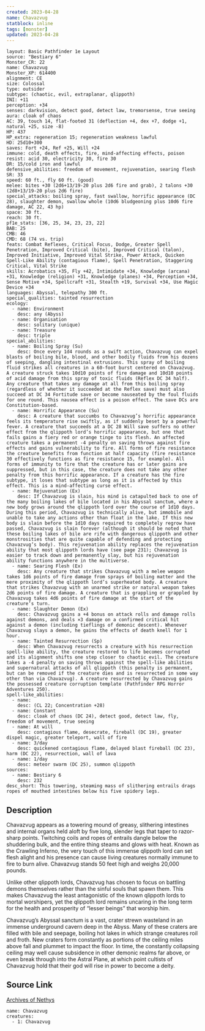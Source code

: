 ```yaml
---
created: 2023-04-28
name: Chavazvug
statblock: inline
tags: [monster]
updated: 2023-04-28
---
```

```statblock
layout: Basic Pathfinder 1e Layout
source: "Bestiary 6"
Monster_CR: 22
name: Chavazvug
Monster_XP: 614400
alignment: CE
size: Colossal
type: outsider
subtype: (chaotic, evil, extraplanar, qlippoth)
INI: +11
perception: +34
senses: darkvision, detect good, detect law, tremorsense, true seeing
aura: cloak of chaos
AC: 39, touch 14, flat-footed 31 (deflection +4, dex +7, dodge +1, natural +25, size -8)
HP: 437
HP_extra: regeneration 15; regeneration weakness lawful
HD: 25d10+300
saves: Fort +24, Ref +25, Will +24
immune: cold, death effects, fire, mind-affecting effects, poison
resist: acid 30, electricity 30, fire 30
DR: 15/cold iron and lawful
defensive_abilities: freedom of movement, rejuvenation, searing flesh
SR: 33
speed: 60 ft., fly 60 ft. (good)
melee: bites +30 (2d6+13/19-20 plus 2d6 fire and grab), 2 talons +30 (2d8+13/19-20 plus 2d6 fire)
special_attacks: boiling spray, fast swallow, horrific appearance (DC 28), slaughter demon, swallow whole (10d6 bludgeoning plus 10d6 fire damage, AC 22, 43 hp)
space: 30 ft.
reach: 30 ft.
pf1e_stats: [36, 25, 34, 23, 23, 22]
BAB: 25
CMB: 46
CMD: 68 (74 vs. trip)
feats: Combat Reflexes, Critical Focus, Dodge, Greater Spell Penetration, Improved Critical (bite), Improved Critical (talon), Improved Initiative, Improved Vital Strike, Power Attack, Quicken Spell-Like Ability (contagious flame), Spell Penetration, Staggering Critical, Vital Strike
skills: Acrobatics +35, Fly +42, Intimidate +34, Knowledge (arcana) +31, Knowledge (religion) +31, Knowledge (planes) +34, Perception +34, Sense Motive +34, Spellcraft +31, Stealth +19, Survival +34, Use Magic Device +34
languages: Abyssal, telepathy 300 ft.
special_qualities: tainted resurrection
ecology:
  - name: Environment
    desc: any (Abyss)
  - name: Organisation
    desc: solitary (unique)
  - name: Treasure
    desc: triple
special_abilities:
  - name: Boiling Spray (Su)
    desc: Once every 1d4 rounds as a swift action, Chavazvug can expel blasts of boiling bile, blood, and other bodily fluids from his dozens of seeping, dangling intestinal extrusions. This spray of boiling fluid strikes all creatures in a 60-foot burst centered on Chavazvug. A creature struck takes 10d10 points of fire damage and 10d10 points of acid damage from this spray of toxic fluids (Reflex DC 34 half). Any creature that takes any damage at all from this boiling spray (regardless of whether it succeeded at the Reflex save) must also succeed at DC 34 Fortitude save or become nauseated by the foul fluids for one round. This nausea effect is a poison effect. The save DCs are Constitution-based.
  - name: Horrific Appearance (Su)
    desc: A creature that succumbs to Chavazvug’s horrific appearance feels its temperature rise swiftly, as if suddenly beset by a powerful fever. A creature that succeeds at a DC 28 Will save suffers no other effect from the qlippoth lord’s horrific appearance, but one that fails gains a fiery red or orange tinge to its flesh. An affected creature takes a permanent -4 penalty on saving throws against fire effects and gains vulnerability to fire. All forms of fire resistance the creature benefits from function at half capacity (fire resistance 30 effectively functions as fire resistance 15, for example). All forms of immunity to fire that the creature has or later gains are suppressed, but in this case, the creature does not take any other penalty from this horrific appearance. If a creature has the fire subtype, it loses that subtype as long as it is affected by this effect. This is a mind-affecting curse effect.
  - name: Rejuvenation (Ex)
    desc: If Chavazvug is slain, his mind is catapulted back to one of the many boiling lakes of bile located in his Abyssal sanctum, where a new body grows around the qlippoth lord over the course of 1d10 days. During this period, Chavazvug is technically alive, but immobile and unable to take any actions other than float in the lake. If this new body is slain before the 1d10 days required to completely regrow have passed, Chavazvug is slain forever (although it should be noted that these boiling lakes of bile are rife with dangerous qlippoth and other monstrosities that are quite capable of defending and protecting Chavazvug’s body). This rejuvenation ability replaces the rejuvenation ability that most qlippoth lords have (see page 231); Chavazvug is easier to track down and permanently slay, but his rejuvenation ability functions anywhere in the multiverse.
  - name: Searing Flesh (Ex)
    desc: Any creature that strikes Chavazvug with a melee weapon takes 1d6 points of fire damage from sprays of boiling matter and the mere proximity of the qlippoth lord’s superheated body. A creature that strikes Chavazvug with an unarmed strike or natural weapon takes 2d6 points of fire damage. A creature that is grappling or grappled by Chavazvug takes 4d6 points of fire damage at the start of the creature’s turn.
  - name: Slaughter Demon (Ex)
    desc: Chavazvug gains a +4 bonus on attack rolls and damage rolls against demons, and deals ×3 damage on a confirmed critical hit against a demon (including tieflings of demonic descent). Whenever Chavazvug slays a demon, he gains the effects of death knell for 1 hour.
  - name: Tainted Resurrection (Sp)
    desc: When Chavazvug resurrects a creature with his resurrection spell-like ability, the creature restored to life becomes corrupted and its alignment shifts one step closer to chaotic evil. The creature takes a -4 penalty on saving throws against the spell-like abilities and supernatural attacks of all qlippoth (this penalty is permanent, but can be removed if the creature dies and is resurrected in some way other than via Chavazvug). A creature resurrected by Chavazvug gains the possessed creature corruption template (Pathfinder RPG Horror Adventures 250).
spell-like_abilities:
  - name:
    desc: (CL 22; Concentration +28)
  - name: Constant
    desc: cloak of chaos (DC 24), detect good, detect law, fly, freedom of movement, true seeing
  - name: At will
    desc: contagious flame, desecrate, fireball (DC 19), greater dispel magic, greater teleport, wall of fire
  - name: 3/day
    desc: quickened contagious flame, delayed blast fireball (DC 23), harm (DC 22), resurrection, wall of lava
  - name: 1/day
    desc: meteor swarm (DC 25), summon qlippoth
sources:
  - name: Bestiary 6
    desc: 232
desc_short: This towering, steaming mass of slithering entrails drags ropes of mouthed intestines below his five spidery legs.
```
## Description
Chavazvug appears as a towering mound of greasy, slithering intestines and internal organs held aloft by five long, slender legs that taper to razor-sharp points. Twitching coils and ropes of entrails dangle below the shuddering bulk, and the entire thing steams and glows with heat. Known as the Crawling Inferno, the very touch of this immense qlippoth lord can set flesh alight and his presence can cause living creatures normally immune to fire to burn alive. Chavazvug stands 50 feet high and weighs 20,000 pounds. 

Unlike other qlippoth lords, Chavazvug has chosen to focus on battling demons themselves rather than the sinful souls that spawn them. This makes Chavazvug the least antagonistic of the known qlippoth lords to mortal worshipers, yet the qlippoth lord remains uncaring in the long term for the health and prosperity of “lesser beings” that worship him. 

Chavazvug’s Abyssal sanctum is a vast, crater strewn wasteland in an immense underground cavern deep in the Abyss. Many of these craters are filled with bile and seepage, boiling hot lakes in which strange creatures roil and froth. New craters form constantly as portions of the ceiling miles above fall and plummet to impact the floor. In time, the constantly collapsing ceiling may well cause subsidence in other demonic realms far above, or even break through into the Astral Plane, at which point cultists of Chavazvug hold that their god will rise in power to become a deity.
## Source Link
[Archives of Nethys](https://aonprd.com/MonsterDisplay.aspx?ItemName=Chavazvug)
```encounter-table
name: Chavazvug
creatures:
  - 1: Chavazvug
```

